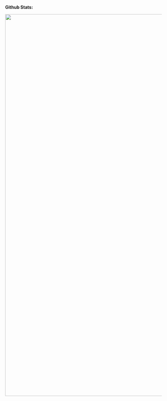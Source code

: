 
**Github Stats:**

<p align="center">
  
<img width="1225" alt="image" src="https://github.com/jiru1997/jiru1997/assets/66343787/13d86ce6-bff1-405c-9013-a05b11f5cbb8">

</p>



